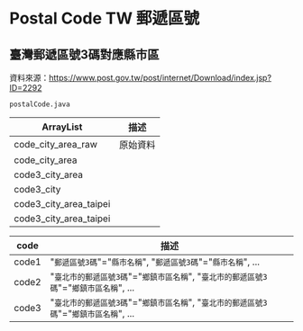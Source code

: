 # Postal Code TW 郵遞區號

## 臺灣郵遞區號3碼對應縣市區

資料來源：https://www.post.gov.tw/post/internet/Download/index.jsp?ID=2292

`postalCode.java`

|ArrayList|描述|
|-|-|
|code_city_area_raw|原始資料|
|code_city_area||
|code3_city_area||
|code3_city||
|code3_city_area_taipei||
|code3_city_area_taipei||

|code|描述|
|-|-|
|code1|"`郵遞區號3碼`"="`縣市名稱`", "`郵遞區號3碼`"="`縣市名稱`", ...|
|code2|"`臺北市的郵遞區號3碼`"="`鄉鎮市區名稱`", "`臺北市的郵遞區號3碼`"="`鄉鎮市區名稱`", ...|
|code3|"`臺北市的郵遞區號3碼`"="`鄉鎮市區名稱`", "`臺北市的郵遞區號3碼`"="`鄉鎮市區名稱`", ...|

